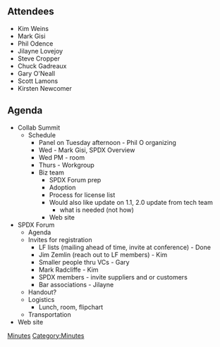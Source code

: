 ## Attendees

  - Kim Weins
  - Mark Gisi
  - Phil Odence
  - Jilayne Lovejoy
  - Steve Cropper
  - Chuck Gadreaux
  - Gary O'Neall
  - Scott Lamons
  - Kirsten Newcomer

## Agenda

  - Collab Summit
      - Schedule
          - Panel on Tuesday afternoon - Phil O organizing
          - Wed - Mark Gisi, SPDX Overview
          - Wed PM - room
          - Thurs - Workgroup
          - Biz team
              - SPDX Forum prep
              - Adoption
              - Process for license list
              - Would also like update on 1.1, 2.0 update from tech team
                - what is needed (not how)
              - Web site
  - SPDX Forum
      - Agenda
      - Invites for registration
          - LF lists (mailing ahead of time, invite at conference) -
            Done
          - Jim Zemlin (reach out to LF members) - Kim
          - Smaller people thru VCs - Gary
          - Mark Radcliffe - Kim
          - SPDX members - invite suppliers and or customers
          - Bar associations - Jilayne
      - Handout?
      - Logistics
          - Lunch, room, flipchart
      - Transportation
  - Web site

[Minutes](Category:Business "wikilink")
[Category:Minutes](Category:Minutes "wikilink")
